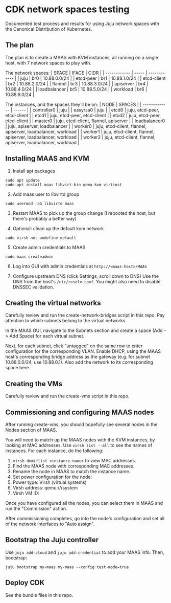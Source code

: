 # CDK network spaces testing

Documented test process and results for using Juju network spaces with the Canonical Distribution of Kubernetes.

## The plan

The plan is to create a MAAS with KVM instances, all running on a single host,
with 7 network spaces to play with.

The network spaces:
| SPACE        | IFACE | CIDR         |
| ------------ | ----- | ------------ |
| juju         | br0   | 10.88.0.0/24 |
| etcd-peer    | br1   | 10.88.1.0/24 |
| etcd-client  | br2   | 10.88.2.0/24 |
| flannel      | br3   | 10.88.3.0/24 |
| apiserver    | br4   | 10.88.4.0/24 |
| loadbalancer | br5   | 10.88.5.0/24 |
| workload     | br6   | 10.88.6.0/24 |

The instances, and the spaces they'll be on:
| NODE          | SPACES |
| ------------- | ------ |
| controller0   | juju |
| easyrsa0      | juju |
| etcd0         | juju, etcd-peer, etcd-client |
| etcd1         | juju, etcd-peer, etcd-client |
| etcd2         | juju, etcd-peer, etcd-client |
| master0       | juju, etcd-client, flannel, apiserver |
| loadbalancer0 | juju, apiserver, loadbalancer |
| worker0       | juju, etcd-client, flannel, apiserver, loadbalancer, workload |
| worker1       | juju, etcd-client, flannel, apiserver, loadbalancer, workload |
| worker2       | juju, etcd-client, flannel, apiserver, loadbalancer, workload |

## Installing MAAS and KVM

1. Install apt packages
```
sudo apt update
sudo apt install maas libvirt-bin qemu-kvm virtinst
```

2. Add maas user to libvirtd group
```
sudo usermod -aG libvirtd maas
```

3. Restart MAAS to pick up the group change (I rebooted the host, but there's probably a better way)

4. Optional: clean up the default kvm network
```
sudo virsh net-undefine default
```

5. Create admin credentials to MAAS
```
sudo maas createadmin
```

6. Log into GUI with admin credentials at `http://<maas-host>/MAAS`

7. Configure upstream DNS (click Settings, scroll down to DNS)
Use the DNS from the host's `/etc/resolv.conf`. You might also need to disable
DNSSEC validation.

## Creating the virtual networks

Carefully review and run the create-network-bridges script in this repo.
Pay attention to which subnets belong to the virtual networks.

In the MAAS GUI, navigate to the Subnets section and create a space
(Add -> Add Space) for each virtual subnet.

Next, for each subnet, click "untagged" on the same row to enter configuration
for the corresponding VLAN. Enable DHCP, using the MAAS host's corresponding
bridge address as the gateway (e.g. for subnet 10.88.0.0/24, use 10.88.0.1).
Also add the network to its corresponding space here.

## Creating the VMs

Carefully review and run the create-vms script in this repo.

## Commissioning and configuring MAAS nodes

After running create-vms, you should hopefully see several nodes in the Nodes
section of MAAS.

You will need to match up the MAAS nodes with the KVM instances, by looking at
MAC addresses. Use `virsh list --all` to see the names of instances. For each
instance, do the following:
1. `virsh domiflist <instance-name>` to view MAC addresses.
2. Find the MAAS node with corresponding MAC addresses.
3. Rename the node in MAAS to match the instance name.
4. Set power configuration for the node:
  1. Power type: Virsh (virtual systems)
  2. Virsh address: qemu:///system
  3. Virsh VM ID: <instance-name>

Once you have configured all the nodes, you can select them in MAAS and run the
"Commission" action.

After commissioning completes, go into the node's configuration and set all of
the network interfaces to "Auto assign".

## Bootstrap the Juju controller

Use `juju add-cloud` and `juju add-credential` to add your MAAS info. Then,
bootstrap:
```
juju bootstrap my-maas my-maas --config test-mode=true
```

## Deploy CDK
See the bundle files in this repo.
